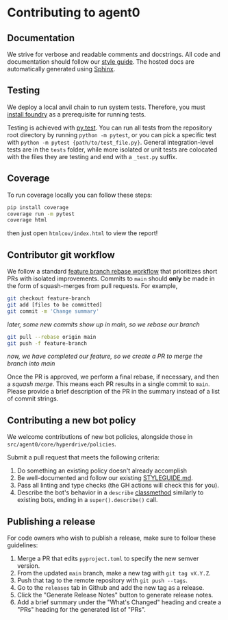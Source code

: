 # Contributing to agent0

## Documentation

We strive for verbose and readable comments and docstrings.
All code and documentation should follow our [style guide](STYLEGUIDE.md).
The hosted docs are automatically generated using [Sphinx](https://www.sphinx-doc.org/en/master/tutorial/automatic-doc-generation.html).

## Testing

We deploy a local anvil chain to run system tests.
Therefore, you must [install foundry](https://github.com/foundry-rs/foundry#installatio://github.com/foundry-rs/foundry#installation) as a prerequisite for running tests.

Testing is achieved with [py.test](https://docs.pytest.org/en/latest/contents.html).
You can run all tests from the repository root directory by running `python -m pytest`, or you can pick a specific test with `python -m pytest {path/to/test_file.py}`.
General integration-level tests are in the `tests` folder, while more isolated or unit tests are colocated with the files they are testing and end with a `_test.py` suffix.

## Coverage

To run coverage locally you can follow these steps:

```bash
pip install coverage
coverage run -m pytest
coverage html
```

then just open `htmlcov/index.html` to view the report!

## Contributor git workflow

We follow a standard [feature branch rebase workflow](https://www.atlassian.com/git/tutorials/comparing-workflows/feature-branch-workflow) that prioritizes short PRs with isolated improvements.
Commits to `main` should **only** be made in the form of squash-merges from pull requests.
For example,

```bash
git checkout feature-branch
git add [files to be committed]
git commit -m 'Change summary'
```

_later, some new commits show up in main, so we rebase our branch_

```bash
git pull --rebase origin main
git push -f feature-branch
```

_now, we have completed our feature, so we create a PR to merge the branch into main_

Once the PR is approved, we perform a final rebase, if necessary, and then a _squash merge_.
This means each PR results in a single commit to `main`.
Please provide a brief description of the PR in the summary instead of a list of commit strings.

## Contributing a new bot policy

We welcome contributions of new bot policies, alongside those in `src/agent0/core/hyperdrive/policies`.

Submit a pull request that meets the following criteria:

1. Do something an existing policy doesn't already accomplish
2. Be well-documented and follow our existing [STYLEGUIDE.md](STYLEGUIDE.md).
3. Pass all linting and type checks (the GH actions will check this for you).
4. Describe the bot's behavior in a `describe` [classmethod](https://docs.python.org/3/library/functions.html#classmethod) similarly to existing bots, ending in a `super().describe()` call.

## Publishing a release

For code owners who wish to publish a release, make sure to follow these guidelines:

1. Merge a PR that edits `pyproject.toml` to specify the new semver version.
2. From the updated `main` branch, make a new tag with `git tag vX.Y.Z`.
3. Push that tag to the remote repository with `git push --tags`.
4. Go to the `releases` tab in Github and add the new tag as a release.
5. Click the "Generate Release Notes" button to generate release notes.
6. Add a brief summary under the "What's Changed" heading and create a "PRs" heading for the generated list of "PRs".
